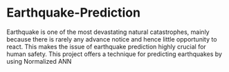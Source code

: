 # Earthquake-Prediction
Earthquake is one of the most devastating natural catastrophes, mainly because there is rarely any advance notice and hence little opportunity to react. This makes the issue of earthquake prediction highly crucial for human safety. This project offers a technique for predicting earthquakes by using Normalized ANN
